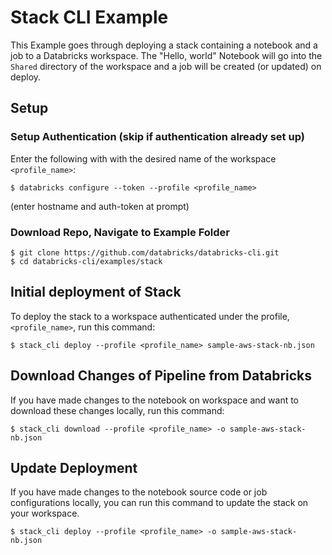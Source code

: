 # Stack CLI Example
This Example goes through deploying a stack containing a notebook and a job to a Databricks workspace.
The "Hello, world" Notebook will go into the `Shared` directory of the workspace and a job will be created
(or updated) on deploy.
## Setup
### Setup Authentication (skip if authentication already set up)
Enter the following with with the desired name of the workspace `<profile_name>`:
```
$ databricks configure --token --profile <profile_name>
```
(enter hostname and auth-token at prompt)

### Download Repo, Navigate to Example Folder
```
$ git clone https://github.com/databricks/databricks-cli.git
$ cd databricks-cli/examples/stack
```

## Initial deployment of Stack
To deploy the stack to a workspace authenticated under the profile, `<profile_name>`, run this command:
```
$ stack_cli deploy --profile <profile_name> sample-aws-stack-nb.json
```

## Download Changes of Pipeline from Databricks
If you have made changes to the notebook on workspace and want to download these changes locally,
run this command:
```
$ stack_cli download --profile <profile_name> -o sample-aws-stack-nb.json
```

## Update Deployment
If you have made changes to the notebook source code or job configurations locally, you can
run this command to update the stack on your workspace.
```
$ stack_cli deploy --profile <profile_name> -o sample-aws-stack-nb.json
```
